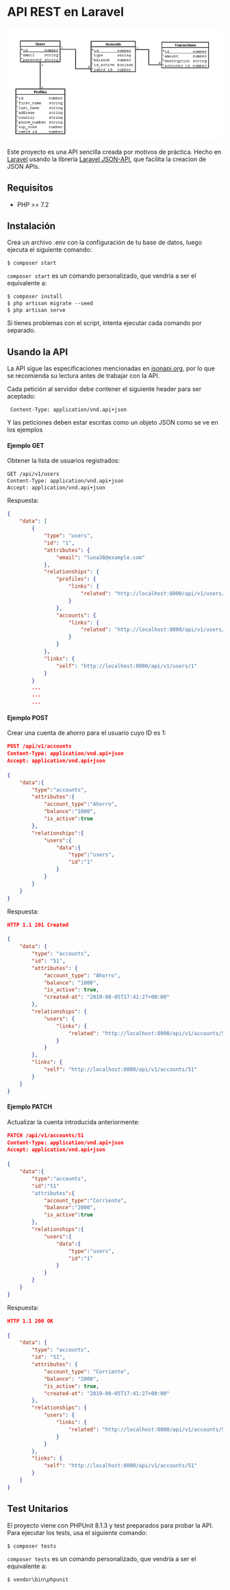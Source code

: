 # API REST en Laravel

![Modelo Entidad Relación](ER.png)

Este proyecto es una API sencilla creada por motivos de práctica. Hecho en [Laravel](https://laravel.com/) usando la librería [Laravel JSON-API](https://laravel-json-api.readthedocs.io/en/latest/), que facilita la creacion de JSON APIs.

## Requisitos

* PHP >= 7.2

## Instalación

Crea un archivo .env con la configuración de tu base de datos, luego ejecuta el siguiente comando:

```
$ composer start
```

`composer start` es un comando personalizado, que vendría a ser el equivalente a:

```
$ composer install
$ php artisan migrate --seed
$ php artisan serve
```

Si tienes problemas con el script, intenta ejecutar cada comando por separado.


## Usando la API

La API sigue las especificaciones mencionadas en [jsonapi.org](https://jsonapi.org), por lo que se recomienda su lectura antes de trabajar con la API.

Cada petición al servidor debe contener el siguiente header para ser aceptado:

```
 Content-Type: application/vnd.api+json
```

Y las peticiones deben estar escritas como un objeto JSON como se ve en los ejemplos

#### Ejemplo GET

Obtener la lista de usuarios registrados:

```
GET /api/v1/users
Content-Type: application/vnd.api+json
Accept: application/vnd.api+json
```

Respuesta:

```json
{
    "data": [
        {
            "type": "users",
            "id": "1",
            "attributes": {
                "email": "luna38@example.com"
            },
            "relationships": {
                "profiles": {
                    "links": {
                        "related": "http://localhost:8000/api/v1/users/1/profiles"
                    }
                },
                "accounts": {
                    "links": {
                        "related": "http://localhost:8000/api/v1/users/1/accounts"
                    }
                }
            },
            "links": {
                "self": "http://localhost:8000/api/v1/users/1"
            }
        }
		...
		...
		...
```


#### Ejemplo POST

Crear una cuenta de ahorro para el usuario cuyo ID es 1:

```json
POST /api/v1/accounts
Content-Type: application/vnd.api+json
Accept: application/vnd.api+json

{
	"data":{
		"type":"accounts",
		"attributes":{
			"account_type":"Ahorro",
			"balance":"1000",
			"is_active":true
		},
		"relationships":{
			"users":{
				"data":{
					"type":"users",
					"id":"1"
				}
			}
		}
	}
}
```

Respuesta:

```json
HTTP 1.1 201 Created

{
    "data": {
        "type": "accounts",
        "id": "51",
        "attributes": {
            "account_type": "Ahorro",
            "balance": "1000",
            "is_active": true,
            "created-at": "2019-08-05T17:41:27+00:00"
        },
        "relationships": {
            "users": {
                "links": {
                    "related": "http://localhost:8000/api/v1/accounts/51/users"
                }
            }
        },
        "links": {
            "self": "http://localhost:8000/api/v1/accounts/51"
        }
    }
}
```


#### Ejemplo PATCH

Actualizar la cuenta introducida anteriormente:

```json
PATCH /api/v1/accounts/51
Content-Type: application/vnd.api+json
Accept: application/vnd.api+json

{
	"data":{
		"type":"accounts",
		"id":"51"
		"attributes":{
			"account_type":"Corriente",
			"balance":"2000",
			"is_active":true
		},
		"relationships":{
			"users":{
				"data":{
					"type":"users",
					"id":"1"
				}
			}
		}
	}
}
```

Respuesta:

```json
HTTP 1.1 200 OK

{
    "data": {
        "type": "accounts",
        "id": "51",
        "attributes": {
            "account_type": "Corriente",
            "balance": "2000",
            "is_active": true,
            "created-at": "2019-08-05T17:41:27+00:00"
        },
        "relationships": {
            "users": {
                "links": {
                    "related": "http://localhost:8000/api/v1/accounts/51/users"
                }
            }
        },
        "links": {
            "self": "http://localhost:8000/api/v1/accounts/51"
        }
    }
}
```


## Test Unitarios

El proyecto viene con PHPUnit 8.1.3 y test preparados para probar la API. Para ejecutar los tests, usa el siguiente comando:

```
$ composer tests
```

`composer tests` es un comando personalizado, que vendría a ser el equivalente a:

```
$ vendor\bin\phpunit
```